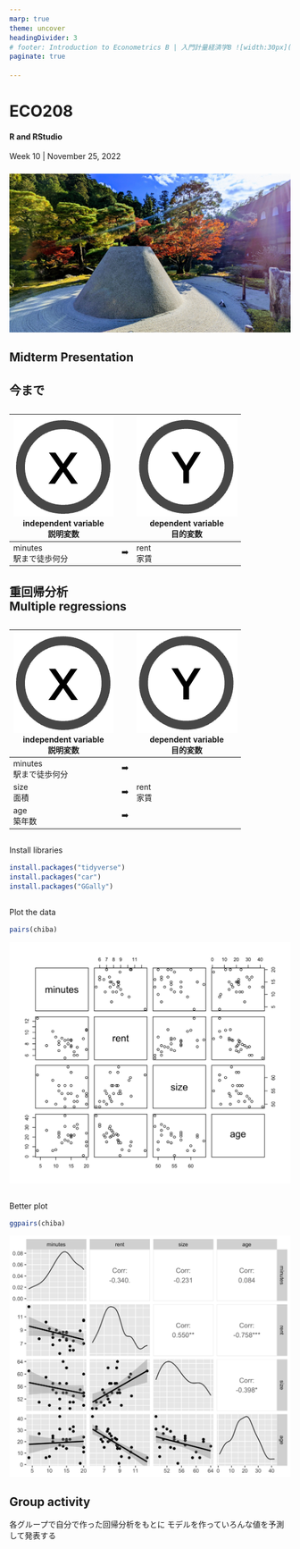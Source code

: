 ```yaml
---
marp: true
theme: uncover
headingDivider: 3
# footer: Introduction to Econometrics B | 入門計量経済学B ![width:30px](../images/yoh%20with%20globe.png)
paginate: true

---
```



# ECO208 

#### R and RStudio

Week 10 | November 25, 2022

### <span style="color:white"></span>

![bg](../images/ginkakuji.jpg)


## Midterm Presentation

## 今まで

##

|![width:80px](../images/x.png)<br>independent variable<br>説明変数||![width:80px](../images/y.png)<br>dependent variable<br>目的変数|
|---|---|---|
|minutes<br>駅まで徒歩何分| ➡️ |rent<br>家賃|


## 重回帰分析<br>Multiple regressions

## 

|![width:80px](../images/x.png)<br>independent variable<br>説明変数||![width:80px](../images/y.png)<br>dependent variable<br>目的変数|
|---|---|---|
|minutes<br>駅まで徒歩何分| ➡️ ||
|size<br>面積| ➡️ |rent<br>家賃|
|age<br>築年数| ➡️ ||

##
Install libraries

```R
install.packages("tidyverse")
install.packages("car")
install.packages("GGally")
```


##
Plot the data

```R
pairs(chiba)
```
![width:600](../images/chiba%20pairs.png)

##

Better plot

```R
ggpairs(chiba)
```
![width:600](../images/chiba%20ggpairs.png)


## Group activity

各グループで自分で作った回帰分析をもとに
モデルを作っていろんな値を予測して発表する
